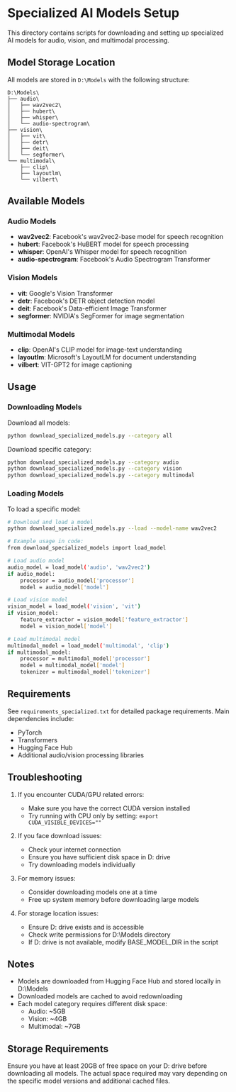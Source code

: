 # Specialized AI Models Setup

This directory contains scripts for downloading and setting up specialized AI models for audio, vision, and multimodal processing.

## Model Storage Location

All models are stored in `D:\Models` with the following structure:
```
D:\Models\
├── audio\
│   ├── wav2vec2\
│   ├── hubert\
│   ├── whisper\
│   └── audio-spectrogram\
├── vision\
│   ├── vit\
│   ├── detr\
│   ├── deit\
│   └── segformer\
└── multimodal\
    ├── clip\
    ├── layoutlm\
    └── vilbert\
```

## Available Models

### Audio Models
- **wav2vec2**: Facebook's wav2vec2-base model for speech recognition
- **hubert**: Facebook's HuBERT model for speech processing
- **whisper**: OpenAI's Whisper model for speech recognition
- **audio-spectrogram**: Facebook's Audio Spectrogram Transformer

### Vision Models
- **vit**: Google's Vision Transformer
- **detr**: Facebook's DETR object detection model
- **deit**: Facebook's Data-efficient Image Transformer
- **segformer**: NVIDIA's SegFormer for image segmentation

### Multimodal Models
- **clip**: OpenAI's CLIP model for image-text understanding
- **layoutlm**: Microsoft's LayoutLM for document understanding
- **vilbert**: VIT-GPT2 for image captioning

## Usage

### Downloading Models

Download all models:
```bash
python download_specialized_models.py --category all
```

Download specific category:
```bash
python download_specialized_models.py --category audio
python download_specialized_models.py --category vision
python download_specialized_models.py --category multimodal
```

### Loading Models

To load a specific model:
```bash
# Download and load a model
python download_specialized_models.py --load --model-name wav2vec2

# Example usage in code:
from download_specialized_models import load_model

# Load audio model
audio_model = load_model('audio', 'wav2vec2')
if audio_model:
    processor = audio_model['processor']
    model = audio_model['model']

# Load vision model
vision_model = load_model('vision', 'vit')
if vision_model:
    feature_extractor = vision_model['feature_extractor']
    model = vision_model['model']

# Load multimodal model
multimodal_model = load_model('multimodal', 'clip')
if multimodal_model:
    processor = multimodal_model['processor']
    model = multimodal_model['model']
    tokenizer = multimodal_model['tokenizer']
```

## Requirements

See `requirements_specialized.txt` for detailed package requirements. Main dependencies include:
- PyTorch
- Transformers
- Hugging Face Hub
- Additional audio/vision processing libraries

## Troubleshooting

1. If you encounter CUDA/GPU related errors:
   - Make sure you have the correct CUDA version installed
   - Try running with CPU only by setting: `export CUDA_VISIBLE_DEVICES=""`

2. If you face download issues:
   - Check your internet connection
   - Ensure you have sufficient disk space in D: drive
   - Try downloading models individually

3. For memory issues:
   - Consider downloading models one at a time
   - Free up system memory before downloading large models

4. For storage location issues:
   - Ensure D: drive exists and is accessible
   - Check write permissions for D:\Models directory
   - If D: drive is not available, modify BASE_MODEL_DIR in the script

## Notes

- Models are downloaded from Hugging Face Hub and stored locally in D:\Models
- Downloaded models are cached to avoid redownloading
- Each model category requires different disk space:
  - Audio: ~5GB
  - Vision: ~4GB
  - Multimodal: ~7GB

## Storage Requirements

Ensure you have at least 20GB of free space on your D: drive before downloading all models. The actual space required may vary depending on the specific model versions and additional cached files.